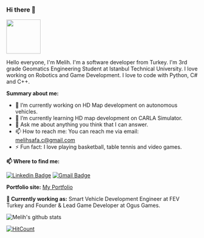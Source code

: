 ### Hi there 👋

<img src="https://media.giphy.com/media/X5TVGmA2mpfmo/giphy.gif" width="90px"></h2>

Hello everyone, I'm Melih. I'm a software developer from Turkey. I'm 3rd grade Geomatics Engineering Student at Istanbul Technical University. I love working on Robotics and Game Development. I love to code with Python, C# and C++.

**Summary about me:**

- 🔭 I’m currently working on HD Map development on autonomous vehicles.
- 🌱 I’m currently learning HD map development on CARLA Simulator.
- 💬 Ask me about anything you think that I can answer.
- 📫 How to reach me: You can reach me via email: melihsafa.c@gmail.com
- ⚡ Fun fact: I love playing basketball, table tennis and video games.

**📫 Where to find me:** 

[![Linkedin Badge](https://img.shields.io/badge/-melihsafacelik-blue?style=flat-square&logo=Linkedin&logoColor=white&link=https://www.linkedin.com/in/melihsafacelik/)](https://www.linkedin.com/in/melihsafacelik/) 
[![Gmail Badge](https://img.shields.io/badge/-melihsafa.c@gmail.com-c14438?style=flat-square&logo=Gmail&logoColor=white&link=mailto:melihsafa.c@gmail.com)](mailto:melihsafa.c@gmail.com)

**Portfolio site:** [My Portfolio](https://melihcelik00.github.io/)

**💼 Currently working as:** Smart Vehicle Development Engineer at FEV Turkey and Founder & Lead Game Developer at Ogus Games.

![Melih's github stats](https://github-readme-stats.vercel.app/api?username=MelihCelik00&show_icons=true&line_height=30)

[![HitCount](http://hits.dwyl.com/MelihCelik00/MelihCelik00.svg)](http://hits.dwyl.com/MelihCelik00/MelihCelik00)
